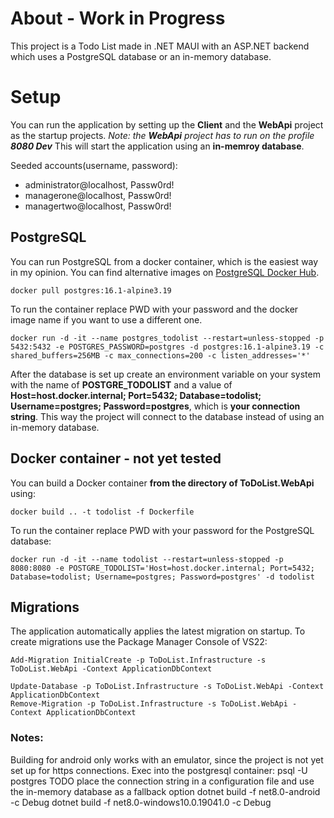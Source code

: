 # About -  Work in Progress
This project is a Todo List made in .NET MAUI with an ASP.NET backend which uses a PostgreSQL database or an in-memory database.

# Setup
You can run the application by setting up the **Client** and the **WebApi** project as the startup projects.
*Note: the **WebApi** project has to run on the profile **8080 Dev***
This will start the application using an **in-memroy database**.

Seeded accounts(username, password):
- administrator@localhost, Passw0rd!
- managerone@localhost, Passw0rd!
- managertwo@localhost, Passw0rd!

## PostgreSQL
You can run PostgreSQL from a docker container, which is the easiest way in my opinion. You can find alternative images on [PostgreSQL Docker Hub](https://hub.docker.com/_/postgres).
```
docker pull postgres:16.1-alpine3.19
```
To run the container replace PWD with your password and the docker image name if you want to use a different one.
```
docker run -d -it --name postgres_todolist --restart=unless-stopped -p 5432:5432 -e POSTGRES_PASSWORD=postgres -d postgres:16.1-alpine3.19 -c shared_buffers=256MB -c max_connections=200 -c listen_addresses='*'
```
After the database is set up create an environment variable on your system with the name of **POSTGRE_TODOLIST** and a value of **Host=host.docker.internal; Port=5432; Database=todolist; Username=postgres; Password=postgres**, which is **your connection string**.
This way the project will connect to the database instead of using an in-memory database.

## Docker container - not yet tested
You can build a Docker container **from the directory of ToDoList.WebApi** using:
```
docker build .. -t todolist -f Dockerfile
```
To run the container replace PWD with your password for the PostgreSQL database:
```
docker run -d -it --name todolist --restart=unless-stopped -p 8080:8080 -e POSTGRE_TODOLIST='Host=host.docker.internal; Port=5432; Database=todolist; Username=postgres; Password=postgres' -d todolist
```

## Migrations
The application automatically applies the latest migration on startup.
To create migrations use the Package Manager Console of VS22:
```
Add-Migration InitialCreate -p ToDoList.Infrastructure -s ToDoList.WebApi -Context ApplicationDbContext
```
```
Update-Database -p ToDoList.Infrastructure -s ToDoList.WebApi -Context ApplicationDbContext
Remove-Migration -p ToDoList.Infrastructure -s ToDoList.WebApi -Context ApplicationDbContext
```

### Notes:
Building for android only works with an emulator, since the project is not yet set up for https connections.
Exec into the postgresql container: psql -U postgres
TODO place the connection string in a configuration file and use the in-memory database as a fallback option
dotnet build -f net8.0-android -c Debug
dotnet build -f net8.0-windows10.0.19041.0 -c Debug